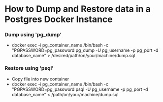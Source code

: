 # How to Dump and Restore data in a Postgres Docker Instance

### Dump using 'pg_dump'
- docker exec -i pg_container_name /bin/bash -c "PGPASSWORD=pg_password pg_dump -U pg_username -p pg_port -d database_name" > /desired/path/on/your/machine/dump.sql

### Restore using 'psql'
- Copy file into new container
- docker exec -i pg_container_name /bin/bash -c "PGPASSWORD=pg_password psql -U pg_username -p pg_port -d database_name" < /path/on/your/machine/dump.sql
